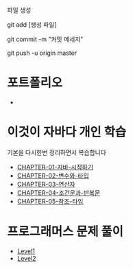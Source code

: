 파일 생성

git add [생성 파일]

git commit -m "커밋 메세지"

git push -u origin master



# 포트폴리오

- [](/java_study/chapter01)




# 이것이 자바다 개인 학습
기본을 다시한번 정리하면서 복습합니다

- [CHAPTER-01-자바-시작하기](/java_study/chapter01)
- [CHAPTER-02-변수와-타입](/java_study/chapter02)
- [CHAPTER-03-연산자](/java_study/chapter03)
- [CHAPTER-04-조건문과-반복문](/java_study/chapter04)
- [CHAPTER-05-참조-타입](/java_study/chapter05)





# 프로그래머스 문제 풀이

- [Level1](/programmers_algorithm/Level1)
- [Level2](/programmers_algorithm/Level2)
